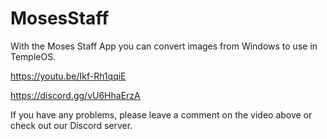 # MosesStaff
 With the Moses Staff App you can convert images from Windows to use in TempleOS.
 
https://youtu.be/Ikf-Rh1qqiE

https://discord.gg/vU6HhaErzA

If you have any problems, please leave a comment on the video above or check out our Discord server.
